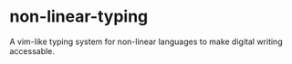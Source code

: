 # non-linear-typing
A vim-like typing system for non-linear languages to make digital writing accessable.
